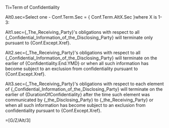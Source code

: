 Ti=Term of Confidentiality

Alt0.sec=Select one - Conf.Term.Sec = { Conf.Term.AltX.Sec }where X is 1-3:

Alt1.sec={_The_Receiving_Party}'s obligations with respect to all {_Confidential_Information_of_the_Disclosing_Party} will terminate only pursuant to {Conf.Except.Xref}.

Alt2.sec={_The_Receiving_Party}'s obligations with respect to all {_Confidential_Information_of_the_Disclosing_Party} will terminate on the earlier of {Confidentiality.End.YMD} or when all such information has become subject to an exclusion from confidentiality pursuant to {Conf.Except.Xref}.

Alt3.sec={_The_Receiving_Party}'s obligations with respect to each element of {_Confidential_Information_of_the_Disclosing_Party} will terminate on the earlier of {DurationOfConfidentiality} after the time such element was communicated by {_the_Disclosing_Party} to {_the_Receiving_Party} or when all such information has become subject to an exclusion from confidentiality pursuant to {Conf.Except.Xref}.

=[G/Z/Alt/3]